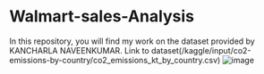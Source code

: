 # Walmart-sales-Analysis
In this repository, you will find my work on the dataset provided by KANCHARLA NAVEENKUMAR. Link to dataset(/kaggle/input/co2-emissions-by-country/co2_emissions_kt_by_country.csv)
![image](https://user-images.githubusercontent.com/112965837/223479042-cd809500-8562-4216-8d7f-f689fbd27271.png)

